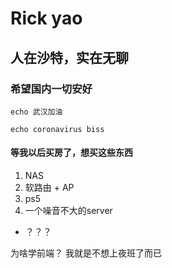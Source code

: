 # Rick yao
## 人在沙特，实在无聊
### 希望国内一切安好

`echo 武汉加油`

```
echo coronavirus biss
```

#### 等我以后买房了，想买这些东西
1. NAS
2. 软路由 + AP
3. ps5
4. 一个噪音不大的server

* ？？？

为啥学前端？
我就是不想上夜班了而已
